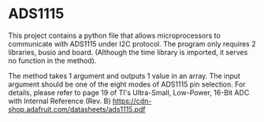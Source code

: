 # ADS1115

This project contains a python file that allows microprocessors to communicate with ADS1115 under I2C protocol. The program only requires 2 libraries, busio and board. (Although the time library is imported, it serves no function in the method).

The method takes 1 argument and outputs 1 value in an array.
The input argument should be one of the eight modes of ADS1115 pin selection. For details, please refer to page 19 of TI's Ultra-Small, Low-Power, 16-Bit ADC with Internal Reference (Rev. B) https://cdn-shop.adafruit.com/datasheets/ads1115.pdf
